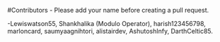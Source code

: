 #Contributors - Please add your name before creating a pull request.

-Lewiswatson55, Shankhalika (Modulo Operator), harish123456798, marloncard, saumyaagnihtori, alistairdev, AshutoshInfy, DarthCeltic85.
